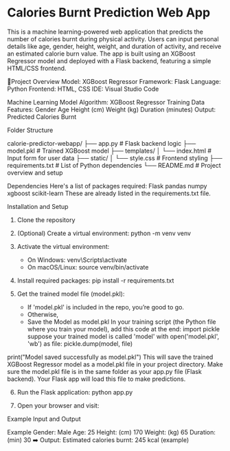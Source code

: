 # Calories Burnt Prediction Web App
This is a machine learning-powered web application that predicts the number of calories burnt during physical activity. Users can input personal details like age, gender, height, weight, and duration of activity, and receive an estimated calorie burn value.
The app is built using an XGBoost Regressor model and deployed with a Flask backend, featuring a simple HTML/CSS frontend.

📌Project Overview
Model: XGBoost Regressor
Framework: Flask
Language: Python
Frontend: HTML, CSS
IDE: Visual Studio Code

Machine Learning Model
Algorithm: XGBoost Regressor
Training Data Features:
Gender
Age
Height (cm)
Weight (kg)
Duration (minutes)
Output: Predicted Calories Burnt

Folder Structure

calorie-predictor-webapp/
├── app.py                 # Flask backend logic
├── model.pkl              # Trained XGBoost model
├── templates/
│   └── index.html         # Input form for user data
├── static/
│   └── style.css          # Frontend styling
├── requirements.txt       # List of Python dependencies
└── README.md              # Project overview and setup

Dependencies
Here's a list of packages required:
Flask
pandas
numpy
xgboost
scikit-learn
These are already listed in the requirements.txt file. 

Installation and Setup
1. Clone the repository

2. (Optional) Create a virtual environment:
   python -m venv venv

3. Activate the virtual environment:
   - On Windows:
       venv\Scripts\activate
   - On macOS/Linux:
       source venv/bin/activate

4. Install required packages:
   pip install -r requirements.txt

5. Get the trained model file (model.pkl):
   - If 'model.pkl' is included in the repo, you’re good to go.
   - Otherwise,
   - Save the Model as model.pkl
In your training script (the Python file where you train your model), add this code at the end:
import pickle
  suppose your trained model is called 'model'
with open('model.pkl', 'wb') as file:
    pickle.dump(model, file)

print("Model saved successfully as model.pkl")
This will save the trained XGBoost Regressor model as a model.pkl file in your project directory.
Make sure the model.pkl file is in the same folder as your app.py file (Flask backend). Your Flask app will load this file to make predictions.


6. Run the Flask application:
   python app.py

7. Open your browser and visit:

Example Input and Output

Example
Gender:	Male
Age:	25
Height: (cm)	170
Weight: (kg)	65
Duration: (min)	30
➡️ Output: Estimated calories burnt: 245 kcal (example)
   





